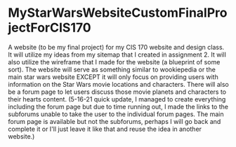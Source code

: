 # MyStarWarsWebsiteCustomFinalProjectForCIS170
  A website (to be my final project) for my CIS 170 website and design class.  It will utilize my ideas from my sitemap that I created in assignment 2.  It will also utilize the wireframe that I made for the website (a blueprint of some sort).  The website will serve as something similar to wookiepedia or the main star wars website EXCEPT it will only focus on providing users with information on the Star Wars movie locations and characters.  There will also be a forum page to let users discuss those movie planets and characters to their hearts content.  (5-16-21 quick update, I managed to create everything including the forum page but due to time running out, I made the links to the subforums unable to take the user to the individual forum pages.  The main forum page is available but not the subforums, perhaps I will go back and complete it or I'll just leave it like that and reuse the idea in another website.)
